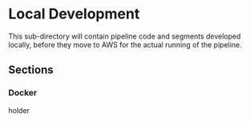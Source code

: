 # Local Development

This sub-directory will contain pipeline code and segments developed locally, before they move to AWS for the actual running of the pipeline.

## Sections

### Docker

holder 